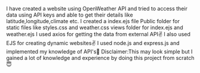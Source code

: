 I have created a website using OpenWeather API and tried to access their data using API keys and able to get their details like latitude,longitude,climate etc.
I created a index.ejs file
Public folder for static files like styles.css and weather.css
views folder for index.ejs and weather.ejs
I used axios for getting the data from external API✌️
I also used EJS for creating dynamic websites✌️
I used node.js and express.js and implemented my knowledge of API's🤖
Disclaimer:This may look simple but I gained a lot of knowledge and experience by doing this project from scratch😇
